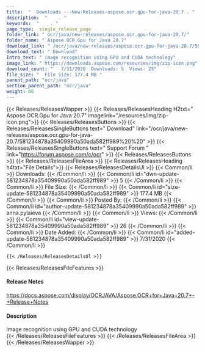```yaml
---
title:  "  Downloads ---New-Releases-aspose.ocr.gpu-for-java-20.7 . " 
description:  "    . " 
keywords:  "    . " 
page_type:  single_release_page
folder_link: " ocr/java/new-releases/aspose.ocr.gpu-for-java-20.7/"
folder_name: " Aspose.OCR.Gpu for Java 20.7"
download_link: " /ocr/java/new-releases/aspose.ocr.gpu-for-java-20.7/581234878a35409990a50ada582ff989"
download_text: " Download"
Intro_text: " image recognition using GPU and CUDA technology"
image_link: " https://downloads.aspose.com/resources/img/zip-icon.png"
download_count: "   7/31/2020  Downloads: 5  Views: 25"
file_size: "  File Size: 177.4 MB "
parent_path: "ocr/java"
section_parent_path: "ocr/java"
weight: 66 
---
```


{{< Releases/ReleasesWapper >}}
  {{< Releases/ReleasesHeading H2txt=" Aspose.OCR.Gpu for Java 20.7" imagelink="/resources/img/zip-icon.png">}}
  {{< Releases/ReleasesButtons >}}
    {{< Releases/ReleasesSingleButtons text=" Download" link="/ocr/java/new-releases/aspose.ocr.gpu-for-java-20.7/581234878a35409990a50ada582ff989%20%20" >}}
    {{< Releases/ReleasesSingleButtons text=" Support Forum " link="https://forum.aspose.com/c/ocr" >}}
  {{< Releases/ReleasesButtons >}}
  {{< Releases/ReleasesFileArea >}}
    {{< Releases/ReleasesHeading h4txt="File Details">}}
    {{< Releases/ReleasesDetailsUl >}}
            {{< Common/li  >}} Downloads: {{< /Common/li >}} 
      {{< Common/li id="dwn-update-581234878a35409990a50ada582ff989" >}} 5 {{< /Common/li >}} 
      {{< Common/li  >}} File Size: {{< /Common/li >}} 
      {{< Common/li id="size-update-581234878a35409990a50ada582ff989" >}} 177.4 MB {{< /Common/li >}} 
      {{< Common/li  >}} Posted By: {{< /Common/li >}} 
      {{< Common/li id="author-update-581234878a35409990a50ada582ff989" >}} anna.pylaieva {{< /Common/li >}} 
      {{< Common/li  >}} Views: {{< /Common/li >}} 
      {{< Common/li id="view-update-581234878a35409990a50ada582ff989" >}} 26 {{< /Common/li >}} 
      {{< Common/li  >}} Date Added: {{< /Common/li >}} 
      {{< Common/li id="added-update-581234878a35409990a50ada582ff989" >}} 7/31/2020 {{< /Common/li >}} 

    {{< /Releases/ReleasesDetailsUl >}}

  {{< Releases/ReleasesFileFeatures >}}
      <h4>Release Notes</h4><div><a href="https://docs.aspose.com/display/OCRJAVA/Aspose.OCR+for+Java+20.7+-+Release+Notes">https://docs.aspose.com/display/OCRJAVA/Aspose.OCR+for+Java+20.7+-+Release+Notes</a></div><h4>Description</h4><div class="HTMLDescription">image recognition using GPU and CUDA technology</div>
  {{< /Releases/ReleasesFileFeatures >}}
 {{< /Releases/ReleasesFileArea >}}
{{< /Releases/ReleasesWapper >}}


